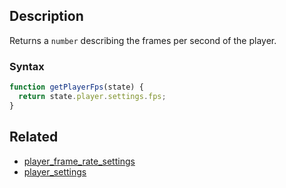 ## Description

Returns a `number` describing the frames per second of the player.

### Syntax

```js
function getPlayerFps(state) {
  return state.player.settings.fps;
}
```

## Related

- [player_frame_rate_settings](./player_frame_rate_settings.md)
- [player_settings](./player_settings.md)
